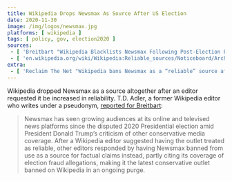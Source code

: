 ```yaml
---
title: Wikipedia Drops Newsmax As Source After US Election
date: 2020-11-30
image: /img/logos/newsmax.jpg
platforms: [ wikipedia ]
tags: [ policy, gov, election2020 ]
sources:
 - [ 'Breitbart "Wikipedia Blacklists Newsmax Following Post-Election Popularity Boost" by T.D. Adler (30 Nov 2020)', 'https://www.breitbart.com/tech/2020/11/30/wikipedia-blacklists-newsmax-following-post-election-popularity-boost/' ]
 - [ 'en.wikipedia.org/wiki/Wikipedia:Reliable_sources/Noticeboard/Archive_319#Newsmax', 'https://archive.is/9Pw6n' ]
extra:
 - [ 'Reclaim The Net "Wikipedia bans Newsmax as a “reliable” source after election coverage" by Didi Rankovic (2 Dec 2020)', 'https://reclaimthenet.org/wikipedia-drops-newsmax-as-a-reliable-source-after-election-coverage/' ]
---
```


Wikipedia dropped Newsmax as a source altogether after an editor requested it
be increased in reliability. T.D. Adler, a former Wikipedia editor who writes
under a pseudonym, [reported for
Breitbart](https://archive.is/hWv9J#selection-549.0-557.1):

> Newsmax has seen growing audiences at its online and televised news platforms
> since the disputed 2020 Presidential election amid President Donald Trump’s
> criticism of other conservative media coverage. After a Wikipedia editor
> suggested having the outlet treated as reliable, other editors responded by
> having Newsmax banned from use as a source for factual claims instead, partly
> citing its coverage of election fraud allegations, making it the latest
> conservative outlet banned on Wikipedia in an ongoing purge.
